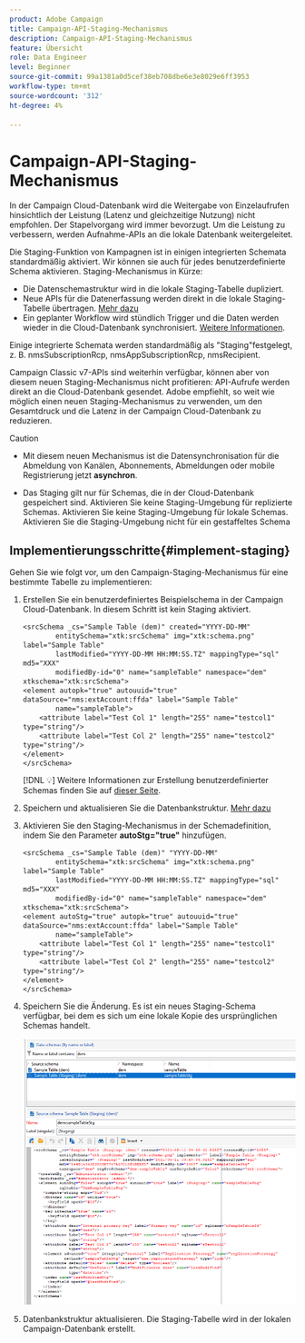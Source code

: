 ```yaml
---
product: Adobe Campaign
title: Campaign-API-Staging-Mechanismus
description: Campaign-API-Staging-Mechanismus
feature: Übersicht
role: Data Engineer
level: Beginner
source-git-commit: 99a1381a0d5cef38eb708dbe6e3e8029e6ff3953
workflow-type: tm+mt
source-wordcount: '312'
ht-degree: 4%

---
```


# Campaign-API-Staging-Mechanismus

In der Campaign Cloud-Datenbank wird die Weitergabe von Einzelaufrufen hinsichtlich der Leistung (Latenz und gleichzeitige Nutzung) nicht empfohlen. Der Stapelvorgang wird immer bevorzugt. Um die Leistung zu verbessern, werden Aufnahme-APIs an die lokale Datenbank weitergeleitet.

Die Staging-Funktion von Kampagnen ist in einigen integrierten Schemata standardmäßig aktiviert. Wir können sie auch für jedes benutzerdefinierte Schema aktivieren. Staging-Mechanismus in Kürze:

* Die Datenschemastruktur wird in die lokale Staging-Tabelle dupliziert.
* Neue APIs für die Datenerfassung werden direkt in die lokale Staging-Tabelle übertragen. [Mehr dazu](new-apis.md)
* Ein geplanter Workflow wird stündlich Trigger und die Daten werden wieder in die Cloud-Datenbank synchronisiert. [Weitere Informationen](../config/replication.md).

Einige integrierte Schemata werden standardmäßig als &quot;Staging&quot;festgelegt, z. B. nmsSubscriptionRcp, nmsAppSubscriptionRcp, nmsRecipient.

Campaign Classic v7-APIs sind weiterhin verfügbar, können aber von diesem neuen Staging-Mechanismus nicht profitieren: API-Aufrufe werden direkt an die Cloud-Datenbank gesendet. Adobe empfiehlt, so weit wie möglich einen neuen Staging-Mechanismus zu verwenden, um den Gesamtdruck und die Latenz in der Campaign Cloud-Datenbank zu reduzieren.

>[!CAUTION]
>
>* Mit diesem neuen Mechanismus ist die Datensynchronisation für die Abmeldung von Kanälen, Abonnements, Abmeldungen oder mobile Registrierung jetzt **asynchron**.
   >
   >
* Das Staging gilt nur für Schemas, die in der Cloud-Datenbank gespeichert sind. Aktivieren Sie keine Staging-Umgebung für replizierte Schemas. Aktivieren Sie keine Staging-Umgebung für lokale Schemas. Aktivieren Sie die Staging-Umgebung nicht für ein gestaffeltes Schema

>



## Implementierungsschritte{#implement-staging}

Gehen Sie wie folgt vor, um den Campaign-Staging-Mechanismus für eine bestimmte Tabelle zu implementieren:

1. Erstellen Sie ein benutzerdefiniertes Beispielschema in der Campaign Cloud-Datenbank. In diesem Schritt ist kein Staging aktiviert.

   ```
   <srcSchema _cs="Sample Table (dem)" created="YYYY-DD-MM"
           entitySchema="xtk:srcSchema" img="xtk:schema.png" label="Sample Table"
           lastModified="YYYY-DD-MM HH:MM:SS.TZ" mappingType="sql" md5="XXX"
           modifiedBy-id="0" name="sampleTable" namespace="dem" xtkschema="xtk:srcSchema">
   <element autopk="true" autouuid="true" dataSource="nms:extAccount:ffda" label="Sample Table"
           name="sampleTable">
       <attribute label="Test Col 1" length="255" name="testcol1" type="string"/>
       <attribute label="Test Col 2" length="255" name="testcol2" type="string"/>
   </element>
   </srcSchema>
   ```

   [!DNL :bulb:] Weitere Informationen zur Erstellung benutzerdefinierter Schemas finden Sie auf  [dieser Seite](create-schema.md).

1. Speichern und aktualisieren Sie die Datenbankstruktur.  [Mehr dazu](update-database-structure.md)

1. Aktivieren Sie den Staging-Mechanismus in der Schemadefinition, indem Sie den Parameter **autoStg=&quot;true&quot;** hinzufügen.

   ```
   <srcSchema _cs="Sample Table (dem)" "YYYY-DD-MM"
           entitySchema="xtk:srcSchema" img="xtk:schema.png" label="Sample Table"
           lastModified="YYYY-DD-MM HH:MM:SS.TZ" mappingType="sql" md5="XXX"
           modifiedBy-id="0" name="sampleTable" namespace="dem" xtkschema="xtk:srcSchema">
   <element autoStg="true" autopk="true" autouuid="true" dataSource="nms:extAccount:ffda" label="Sample Table"
           name="sampleTable">
       <attribute label="Test Col 1" length="255" name="testcol1" type="string"/>
       <attribute label="Test Col 2" length="255" name="testcol2" type="string"/>
   </element>
   </srcSchema>
   ```

1. Speichern Sie die Änderung. Es ist ein neues Staging-Schema verfügbar, bei dem es sich um eine lokale Kopie des ursprünglichen Schemas handelt.

   ![](assets/staging-mechanism.png)

1. Datenbankstruktur aktualisieren. Die Staging-Tabelle wird in der lokalen Campaign-Datenbank erstellt.
